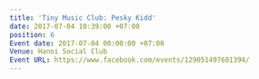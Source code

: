 ```yaml
---
title: 'Tiny Music Club: Pesky Kidd'
date: 2017-07-04 10:39:00 +07:00
position: 6
Event date: 2017-07-04 00:00:00 +07:00
Venue: Hanoi Social Club
Event URL: https://www.facebook.com/events/129051497681394/
---
```


